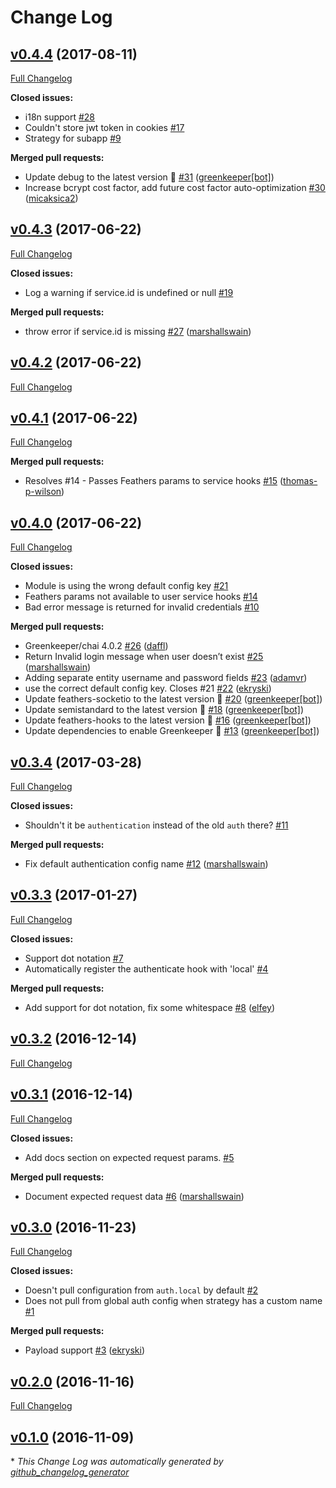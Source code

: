 # Change Log

## [v0.4.4](https://github.com/feathersjs/feathers-authentication-local/tree/v0.4.4) (2017-08-11)
[Full Changelog](https://github.com/feathersjs/feathers-authentication-local/compare/v0.4.3...v0.4.4)

**Closed issues:**

- i18n support [\#28](https://github.com/feathersjs/feathers-authentication-local/issues/28)
- Couldn't store jwt token in cookies [\#17](https://github.com/feathersjs/feathers-authentication-local/issues/17)
- Strategy for subapp [\#9](https://github.com/feathersjs/feathers-authentication-local/issues/9)

**Merged pull requests:**

- Update debug to the latest version 🚀 [\#31](https://github.com/feathersjs/feathers-authentication-local/pull/31) ([greenkeeper[bot]](https://github.com/apps/greenkeeper))
- Increase bcrypt cost factor, add future cost factor auto-optimization [\#30](https://github.com/feathersjs/feathers-authentication-local/pull/30) ([micaksica2](https://github.com/micaksica2))

## [v0.4.3](https://github.com/feathersjs/feathers-authentication-local/tree/v0.4.3) (2017-06-22)
[Full Changelog](https://github.com/feathersjs/feathers-authentication-local/compare/v0.4.2...v0.4.3)

**Closed issues:**

- Log a warning if service.id is undefined or null [\#19](https://github.com/feathersjs/feathers-authentication-local/issues/19)

**Merged pull requests:**

- throw error if service.id is missing [\#27](https://github.com/feathersjs/feathers-authentication-local/pull/27) ([marshallswain](https://github.com/marshallswain))

## [v0.4.2](https://github.com/feathersjs/feathers-authentication-local/tree/v0.4.2) (2017-06-22)
[Full Changelog](https://github.com/feathersjs/feathers-authentication-local/compare/v0.4.1...v0.4.2)

## [v0.4.1](https://github.com/feathersjs/feathers-authentication-local/tree/v0.4.1) (2017-06-22)
[Full Changelog](https://github.com/feathersjs/feathers-authentication-local/compare/v0.4.0...v0.4.1)

**Merged pull requests:**

- Resolves \#14 - Passes Feathers params to service hooks [\#15](https://github.com/feathersjs/feathers-authentication-local/pull/15) ([thomas-p-wilson](https://github.com/thomas-p-wilson))

## [v0.4.0](https://github.com/feathersjs/feathers-authentication-local/tree/v0.4.0) (2017-06-22)
[Full Changelog](https://github.com/feathersjs/feathers-authentication-local/compare/v0.3.4...v0.4.0)

**Closed issues:**

- Module is using the wrong default config key [\#21](https://github.com/feathersjs/feathers-authentication-local/issues/21)
- Feathers params not available to user service hooks [\#14](https://github.com/feathersjs/feathers-authentication-local/issues/14)
- Bad error message is returned for invalid credentials [\#10](https://github.com/feathersjs/feathers-authentication-local/issues/10)

**Merged pull requests:**

- Greenkeeper/chai 4.0.2 [\#26](https://github.com/feathersjs/feathers-authentication-local/pull/26) ([daffl](https://github.com/daffl))
- Return Invalid login message when user doesn’t exist [\#25](https://github.com/feathersjs/feathers-authentication-local/pull/25) ([marshallswain](https://github.com/marshallswain))
- Adding separate entity username and password fields [\#23](https://github.com/feathersjs/feathers-authentication-local/pull/23) ([adamvr](https://github.com/adamvr))
- use the correct default config key. Closes \#21 [\#22](https://github.com/feathersjs/feathers-authentication-local/pull/22) ([ekryski](https://github.com/ekryski))
- Update feathers-socketio to the latest version 🚀 [\#20](https://github.com/feathersjs/feathers-authentication-local/pull/20) ([greenkeeper[bot]](https://github.com/apps/greenkeeper))
- Update semistandard to the latest version 🚀 [\#18](https://github.com/feathersjs/feathers-authentication-local/pull/18) ([greenkeeper[bot]](https://github.com/apps/greenkeeper))
- Update feathers-hooks to the latest version 🚀 [\#16](https://github.com/feathersjs/feathers-authentication-local/pull/16) ([greenkeeper[bot]](https://github.com/apps/greenkeeper))
- Update dependencies to enable Greenkeeper 🌴 [\#13](https://github.com/feathersjs/feathers-authentication-local/pull/13) ([greenkeeper[bot]](https://github.com/apps/greenkeeper))

## [v0.3.4](https://github.com/feathersjs/feathers-authentication-local/tree/v0.3.4) (2017-03-28)
[Full Changelog](https://github.com/feathersjs/feathers-authentication-local/compare/v0.3.3...v0.3.4)

**Closed issues:**

- Shouldn't it be `authentication` instead of the old `auth` there? [\#11](https://github.com/feathersjs/feathers-authentication-local/issues/11)

**Merged pull requests:**

- Fix default authentication config name [\#12](https://github.com/feathersjs/feathers-authentication-local/pull/12) ([marshallswain](https://github.com/marshallswain))

## [v0.3.3](https://github.com/feathersjs/feathers-authentication-local/tree/v0.3.3) (2017-01-27)
[Full Changelog](https://github.com/feathersjs/feathers-authentication-local/compare/v0.3.2...v0.3.3)

**Closed issues:**

- Support dot notation [\#7](https://github.com/feathersjs/feathers-authentication-local/issues/7)
- Automatically register the authenticate hook with 'local' [\#4](https://github.com/feathersjs/feathers-authentication-local/issues/4)

**Merged pull requests:**

- Add support for dot notation, fix some whitespace [\#8](https://github.com/feathersjs/feathers-authentication-local/pull/8) ([elfey](https://github.com/elfey))

## [v0.3.2](https://github.com/feathersjs/feathers-authentication-local/tree/v0.3.2) (2016-12-14)
[Full Changelog](https://github.com/feathersjs/feathers-authentication-local/compare/v0.3.1...v0.3.2)

## [v0.3.1](https://github.com/feathersjs/feathers-authentication-local/tree/v0.3.1) (2016-12-14)
[Full Changelog](https://github.com/feathersjs/feathers-authentication-local/compare/v0.3.0...v0.3.1)

**Closed issues:**

- Add docs section on expected request params. [\#5](https://github.com/feathersjs/feathers-authentication-local/issues/5)

**Merged pull requests:**

- Document expected request data [\#6](https://github.com/feathersjs/feathers-authentication-local/pull/6) ([marshallswain](https://github.com/marshallswain))

## [v0.3.0](https://github.com/feathersjs/feathers-authentication-local/tree/v0.3.0) (2016-11-23)
[Full Changelog](https://github.com/feathersjs/feathers-authentication-local/compare/v0.2.0...v0.3.0)

**Closed issues:**

- Doesn't pull configuration from `auth.local` by default [\#2](https://github.com/feathersjs/feathers-authentication-local/issues/2)
- Does not pull from global auth config when strategy has a custom name [\#1](https://github.com/feathersjs/feathers-authentication-local/issues/1)

**Merged pull requests:**

- Payload support [\#3](https://github.com/feathersjs/feathers-authentication-local/pull/3) ([ekryski](https://github.com/ekryski))

## [v0.2.0](https://github.com/feathersjs/feathers-authentication-local/tree/v0.2.0) (2016-11-16)
[Full Changelog](https://github.com/feathersjs/feathers-authentication-local/compare/v0.1.0...v0.2.0)

## [v0.1.0](https://github.com/feathersjs/feathers-authentication-local/tree/v0.1.0) (2016-11-09)


\* *This Change Log was automatically generated by [github_changelog_generator](https://github.com/skywinder/Github-Changelog-Generator)*